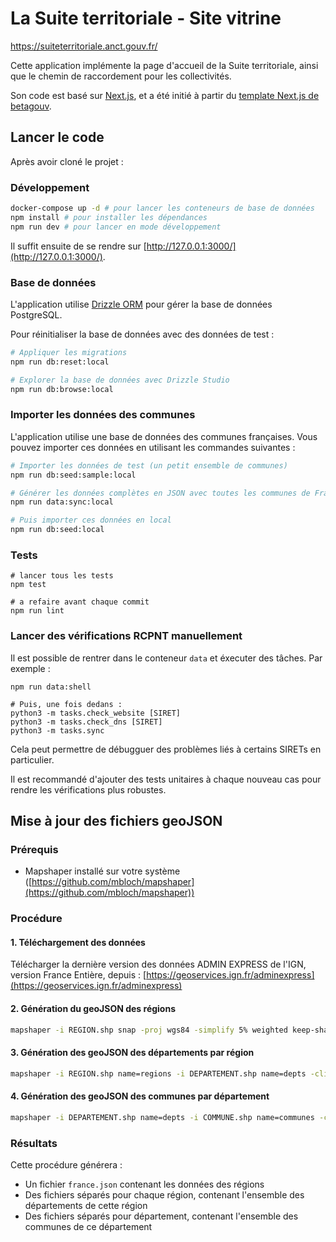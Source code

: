 # La Suite territoriale - Site vitrine

https://suiteterritoriale.anct.gouv.fr/

Cette application implémente la page d'accueil de la Suite territoriale, ainsi que le chemin de raccordement pour les collectivités.

Son code est basé sur [Next.js](https://nextjs.org/), et a été initié à partir du [template Next.js de betagouv](https://github.com/betagouv/template-nextjs).

## Lancer le code

Après avoir cloné le projet :

### Développement

```bash
docker-compose up -d # pour lancer les conteneurs de base de données
npm install # pour installer les dépendances
npm run dev # pour lancer en mode développement
```

Il suffit ensuite de se rendre sur [http://127.0.0.1:3000/](http://127.0.0.1:3000/).

### Base de données

L'application utilise [Drizzle ORM](https://orm.drizzle.team/) pour gérer la base de données PostgreSQL.

Pour réinitialiser la base de données avec des données de test :

```bash
# Appliquer les migrations
npm run db:reset:local

# Explorer la base de données avec Drizzle Studio
npm run db:browse:local
```

### Importer les données des communes

L'application utilise une base de données des communes françaises. Vous pouvez importer ces données en utilisant les commandes suivantes :

```bash
# Importer les données de test (un petit ensemble de communes)
npm run db:seed:sample:local

# Générer les données complètes en JSON avec toutes les communes de France (nécessite une clé Grist)
npm run data:sync:local

# Puis importer ces données en local
npm run db:seed:local
```

### Tests

```
# lancer tous les tests
npm test

# a refaire avant chaque commit
npm run lint
```

### Lancer des vérifications RCPNT manuellement

Il est possible de rentrer dans le conteneur `data` et éxecuter des tâches. Par exemple :

```
npm run data:shell

# Puis, une fois dedans :
python3 -m tasks.check_website [SIRET]
python3 -m tasks.check_dns [SIRET]
python3 -m tasks.sync
```

Cela peut permettre de débugguer des problèmes liés à certains SIRETs en particulier.

Il est recommandé d'ajouter des tests unitaires à chaque nouveau cas pour rendre les vérifications plus robustes.

## Mise à jour des fichiers geoJSON

### Prérequis

- Mapshaper installé sur votre système ([https://github.com/mbloch/mapshaper](https://github.com/mbloch/mapshaper))

### Procédure

#### 1. Téléchargement des données

Télécharger la dernière version des données ADMIN EXPRESS de l'IGN, version France Entière, depuis :
[https://geoservices.ign.fr/adminexpress](https://geoservices.ign.fr/adminexpress)

#### 2. Génération du geoJSON des régions

```bash
mapshaper -i REGION.shp snap -proj wgs84 -simplify 5% weighted keep-shapes -filter-fields INSEE_REG,NOM -rename-fields CODE=INSEE_REG -o format=geojson precision=0.00001 france.json
```

#### 3. Génération des geoJSON des départements par région

```bash
mapshaper -i REGION.shp name=regions -i DEPARTEMENT.shp name=depts -clip target=depts source=regions -proj wgs84 -simplify 5% weighted keep-shapes -filter-fields INSEE_DEP,INSEE_REG,NOM -rename-fields CODE=INSEE_DEP -split INSEE_REG -o format=geojson precision=0.00001
```

#### 4. Génération des geoJSON des communes par département

```bash
mapshaper -i DEPARTEMENT.shp name=depts -i COMMUNE.shp name=communes -clip target=communes source=depts -proj wgs84 -simplify 5% weighted keep-shapes -filter-fields INSEE_COM,INSEE_DEP,NOM -rename-fields CODE=INSEE_COM -split INSEE_DEP -o format=geojson precision=0.00001
```

### Résultats

Cette procédure générera :

- Un fichier `france.json` contenant les données des régions
- Des fichiers séparés pour chaque région, contenant l'ensemble des départements de cette région
- Des fichiers séparés pour département, contenant l'ensemble des communes de ce département
